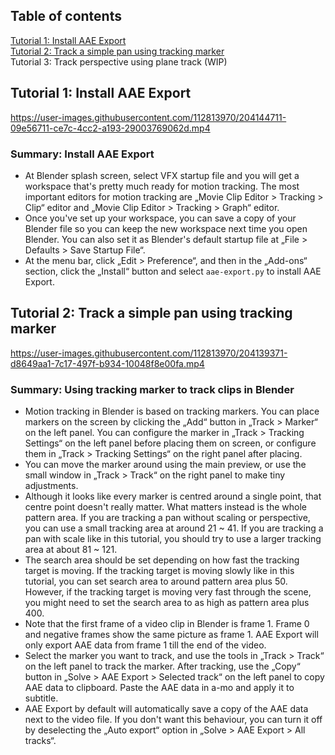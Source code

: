 ## Table of contents

[Tutorial 1: Install AAE Export](#tutorial-1-install-aae-export)  
[Tutorial 2: Track a simple pan using tracking marker](#tutorial-2-track-a-simple-pan-using-tracking-marker)  
Tutorial 3: Track perspective using plane track (WIP)  

## Tutorial 1: Install AAE Export

https://user-images.githubusercontent.com/112813970/204144711-09e56711-ce7c-4cc2-a193-29003769062d.mp4

### Summary: Install AAE Export

* At Blender splash screen, select VFX startup file and you will get a workspace that's pretty much ready for motion tracking. The most important editors for motion tracking are „Movie Clip Editor > Tracking > Clip“ editor and „Movie Clip Editor > Tracking > Graph“ editor.  
* Once you've set up your workspace, you can save a copy of your Blender file so you can keep the new workspace next time you open Blender. You can also set it as Blender's default startup file at „File > Defaults > Save Startup File“.  
* At the menu bar, click „Edit > Preference“, and then in the „Add-ons“ section, click the „Install“ button and select `aae-export.py` to install AAE Export.  

## Tutorial 2: Track a simple pan using tracking marker

https://user-images.githubusercontent.com/112813970/204139371-d8649aa1-7c17-497f-b934-10048f8e00fa.mp4

### Summary: Using tracking marker to track clips in Blender

* Motion tracking in Blender is based on tracking markers. You can place markers on the screen by clicking the „Add“ button in „Track > Marker“ on the left panel. You can configure the marker in „Track > Tracking Settings“ on the left panel before placing them on screen, or configure them in „Track > Tracking Settings“ on the right panel after placing.  
* You can move the marker around using the main preview, or use the small window in „Track > Track“ on the right panel to make tiny adjustments.  
* Although it looks like every marker is centred around a single point, that centre point doesn't really matter. What matters instead is the whole pattern area. If you are tracking a pan without scaling or perspective, you can use a small tracking area at around 21 ~ 41. If you are tracking a pan with scale like in this tutorial, you should try to use a larger tracking area at about 81 ~ 121.  
* The search area should be set depending on how fast the tracking target is moving. If the tracking target is moving slowly like in this tutorial, you can set search area to around pattern area plus 50. However, if the tracking target is moving very fast through the scene, you might need to set the search area to as high as pattern area plus 400.  
* Note that the first frame of a video clip in Blender is frame 1. Frame 0 and negative frames show the same picture as frame 1. AAE Export will only export AAE data from frame 1 till the end of the video.  
* Select the marker you want to track, and use the tools in „Track > Track“ on the left panel to track the marker. After tracking, use the „Copy“ button in „Solve > AAE Export > Selected track“ on the left panel to copy AAE data to clipboard. Paste the AAE data in a-mo and apply it to subtitle.  
* AAE Export by default will automatically save a copy of the AAE data next to the video file. If you don't want this behaviour, you can turn it off by deselecting the „Auto export“ option in „Solve > AAE Export > All tracks“.  
